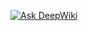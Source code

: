 <a href="https://deepwiki.com/waelghouma/astroids"><img src="https://deepwiki.com/badge.svg" alt="Ask DeepWiki"></a>
